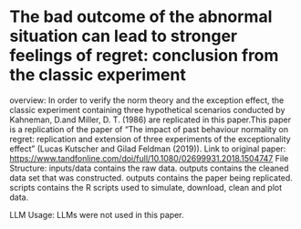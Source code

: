# The bad outcome of the abnormal situation can lead to stronger feelings of regret: conclusion from the classic experiment
overview:
In order to verify the norm theory and the exception effect, the classic experiment containing three hypothetical scenarios conducted by Kahneman, D.and Miller, D. T. (1986) are replicated in this paper.This paper is a replication of the paper of “The impact of past behaviour normality on regret: replication and extension of three experiments of the exceptionality effect” (Lucas Kutscher and Gilad Feldman (2019)).
Link to original paper:  https://www.tandfonline.com/doi/full/10.1080/02699931.2018.1504747
File Structure:
inputs/data contains the raw data.
outputs contains the cleaned data set that was constructed.
outputs contains the paper being replicated.
scripts contains the R scripts used to simulate, download, clean and plot data.


LLM Usage:
LLMs were not used in this paper.
